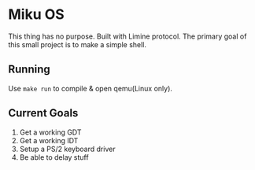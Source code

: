 # Miku OS

This thing has no purpose. Built with Limine protocol.
The primary goal of this small project is to make a simple shell.

## Running

Use `make run` to compile & open qemu(Linux only).

## Current Goals

1) Get a working GDT
2) Get a working IDT
3) Setup a PS/2 keyboard driver
4) Be able to delay stuff
